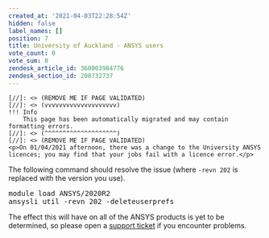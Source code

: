 ```yaml
---
created_at: '2021-04-03T22:28:54Z'
hidden: false
label_names: []
position: 7
title: University of Auckland - ANSYS users
vote_count: 0
vote_sum: 0
zendesk_article_id: 360003984776
zendesk_section_id: 200732737
---
```



    [//]: <> (REMOVE ME IF PAGE VALIDATED)
    [//]: <> (vvvvvvvvvvvvvvvvvvvv)
    !!! Info
        This page has been automatically migrated and may contain formatting errors.
    [//]: <> (^^^^^^^^^^^^^^^^^^^^)
    [//]: <> (REMOVE ME IF PAGE VALIDATED)
    <p>On 01/04/2021 afternoon, there was a change to the University ANSYS licences; you may find that your jobs fail with a licence error.</p>
<p>The following command should resolve the issue (where <code>-revn 202</code> is replaced with the version you use).</p>
<pre>module load ANSYS/2020R2<br>ansysli_util -revn 202 -deleteuserprefs</pre>
<p>The effect this will have on all of the ANSYS products is yet to be determined, so please open a <a href="mailto:support.nesi.org.nz" target="_self">support ticket</a> if you encounter problems.</p>